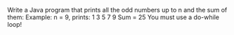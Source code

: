 <!-- Control-Flow
While loops -->
<!-- Exercise 1
Write a Java program that produces this sequence of numbers using a while loop:
8
11
14
17
20
23 -->
 
<!-- Exercise 2 -->
<!-- Write a Java program that prints 1 through n in square brackets. Your program must receive ‘n’ as an argument.
For example, if n = 6, print: [1] [2] [3] [4] [5] [6] -->

<!-- Exercise 3 -->
<!-- Write a Java program that prints 1 through n in square brackets. Your program must receive ‘n’ as an argument.
For example, if n = 6, print [6] [5] [4] [3] [2] [1] -->

<!-- Exercise 4 -->
<!-- Write a Java program that computes the sum of all the numbers between min and max and prints them to the screen.
For example, if min = 3 and max = 5, print 12 (because 3 + 4 + 5 = 12).
Note:
1.	Your program must receive ‘min’ and ‘max’ as an argument,
2.	You may assume that both ‘min’ and ‘max’ are positive,
3.	You may assume that ‘max’ is larger than ‘min’. -->

<!-- Exercise 5 -->
<!-- Write a Java program that produces all numbers divisible by 3 
in the range of min - max using a while loop. 
Your program must receive ‘min’ and ‘max’ as an argument, -->

<!-- Exercise 6 -->
Write a Java program that prints all the odd numbers
up to n 
and the sum of them:
Example: n = 9, prints:
1 3 5 7 9
Sum = 25
You must use a do-while loop!
